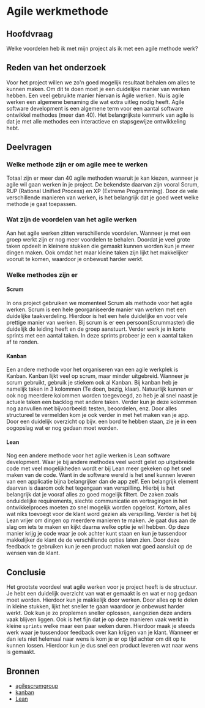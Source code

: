 # Agile werkmethode

## Hoofdvraag

Welke voordelen heb ik met mijn project als ik met een agile methode werk?

## Reden van het onderzoek

Voor het project willen we zo'n goed mogelijk resultaat behalen om alles te kunnen maken.
Om dit te doen moet je een duidelijke manier van werken hebben. Een veel gebruikte manier hiervan is Agile werken.
Nu is agile werken een algemene benaming die wat extra uitleg nodig heeft.
Agile software development is een algemene term voor een aantal software ontwikkel methodes (meer dan 40).
Het belangrijkste kenmerk van agile is dat je met alle methodes een interactieve en stapsgewijze ontwikkeling hebt.

## Deelvragen

### Welke methode zijn er om agile mee te werken

Totaal zijn er meer dan 40 agile methoden waaruit je kan kiezen, wanneer je agile wil gaan werken in je project.
De bekendste daarvan zijn vooral Scrum, RUP (Rational Unified Process) en XP (Extreme Programming).
Door de vele verschillende manieren van werken, is het belangrijk dat je goed weet welke methode je gaat toepassen.

### Wat zijn de voordelen van het agile werken

Aan het agile werken zitten verschillende voordelen.
Wanneer je met een groep werkt zijn er nog meer voordelen te behalen.
Doordat je veel grote taken opdeelt in kleinere stukken die gemaakt kunnen worden kun je meer dingen maken.
Ook omdat het maar kleine taken zijn lijkt het makkelijker vooruit te komen, waardoor je onbewust harder werkt.

### Welke methodes zijn er

#### Scrum

In ons project gebruiken we momenteel Scrum als methode voor het agile werken.
Scrum is een hele georganiseerde manier van werken met een duidelijke taakverdeling.
Hierdoor is het een hele duidelijke en voor vele prettige manier van werken.
Bij scrum is er een persoon(Scrummaster) die duidelijk de leiding heeft en de groep aanstuurt.
Verder werk je in korte sprints met een aantal taken.
In deze sprints probeer je een x aantal taken af te ronden.

#### Kanban

Een andere methode voor het organiseren van een agile werkplek is Kanban.
Kanban lijkt veel op scrum, maar minder uitgebreid.
Wanneer je scrum gebruikt, gebruik je stiekem ook al Kanban.
Bij kanban heb je namelijk taken in 3 kolommen (Te doen, bezig, klaar).
Natuurlijk kunnen er ook nog meerdere kolommen worden toegevoegd, zo heb je al snel naast je actuele taken een backlog met andere taken.
Verder kun je deze kolommen nog aanvullen met bijvoorbeeld: testen, beoordelen, enz.
Door alles structureel te vermelden kom je ook verder in met het maken van je app.
Door een duidelijk overzicht op bijv. een bord te hebben staan, zie je in een oogopslag wat er nog gedaan moet worden.

#### Lean

Nog een andere methode voor het agile werken is Lean software development.
Waar je bij andere methodes veel wordt gelet op uitgebreide code met veel mogelijkheden wordt er bij Lean meer gekeken op het snel maken van de code.
Want in de software wereld is het snel kunnen leveren van een applicatie bijna belangrijker dan de app zelf.
Een belangrijk element daarvan is daarom ook het tegengaan van verspilling.
Hierbij is het belangrijk dat je vooraf alles zo goed mogelijk filtert.
De zaken zoals onduidelijke requirements, slechte communicatie en vertragingen in het ontwikkelproces moeten zo snel mogelijk worden opgelost.
Kortom, alles wat niks toevoegt voor de klant word gezien als verspilling.
Verder is het bij Lean vrijer om dingen op meerdere manieren te maken.
Je gaat dus aan de slag om iets te maken en kijkt daarna welke optie je wil hebben.
Op deze manier krijg je code waar je ook achter kunt staan en kun je tussendoor makkelijker de klant de de verschillende opties laten zien.
Door deze feedback te gebruiken kun je een product maken wat goed aansluit op de wensen van de klant.

## Conclusie

Het grootste voordeel wat agile werken voor je project heeft is de structuur.
Je hebt een duidelijk overzicht van wat er gemaakt is en wat er nog gedaan moet worden.
Hierdoor kun je makkelijk door werken.
Door alles op te delen in kleine stukken, lijkt het sneller te gaan waardoor je onbewust harder werkt.
Ook kun je zo proplemen sneller oplossen, aangezien deze anders vaak blijven liggen.
Ook is het fijn dat je op deze manieren vaak werkt in kleine `sprints` welke maar een paar weken duren.
Hierdoor maak je steeds werk waar je tussendoor feedback over kan krijgen van je klant.
Wanneer er dan iets niet helemaal naar wens is kom je er op tijd achter om dit op te kunnen lossen.
Hierdoor kun je dus snel een product leveren wat naar wens is gemaakt.

## Bronnen

- [agilescrumgroup](https://agilescrumgroup.nl/)
- [kanban](https://nl.wikipedia.org/wiki/Kanban)
- [Lean](https://nl.wikipedia.org/wiki/Lean-softwareontwikkeling)
